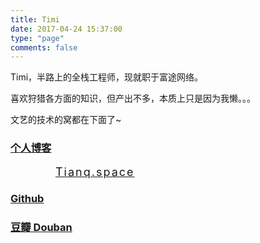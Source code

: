 ```yaml
---
title: Timi
date: 2017-04-24 15:37:00
type: "page"
comments: false
---
```


Timi，半路上的全栈工程师，现就职于富途网络。

喜欢狩猎各方面的知识，但产出不多，本质上只是因为我懒。。。

文艺的技术的窝都在下面了~

<section>
    <h3><a href="http://tianq.space" target="_blank">个人博客</a></h3>
    <a target="_blank" href="http://tianq.space" style="font-size: 18px;letter-spacing: 2px;margin-left: 4em;">Tianq.space</a>
</section>
<section>
    <h3><a href="https://github.com/noodles723" target="_blank">Github</a></h3>
    <div class="github-card" data-github="noodles723" data-width="" data-height="" data-theme="default"></div>
    <script src="//cdn.jsdelivr.net/github-cards/latest/widget.js"></script>
</section>
<section>
    <h3><a href="https://www.douban.com/people/58221836" target="_blank">豆瓣 Douban</a></h3>
    <script src="https://www.douban.com/service/badge/58221836/?selection=random&amp;picsize=small&amp;hideself=on&amp;show=collection&amp;n=20&amp;hidelogo=on&amp;cat=drama%7Cmovie%7Cbook%7Cmusic&amp;columns=8"></script>
</section>


